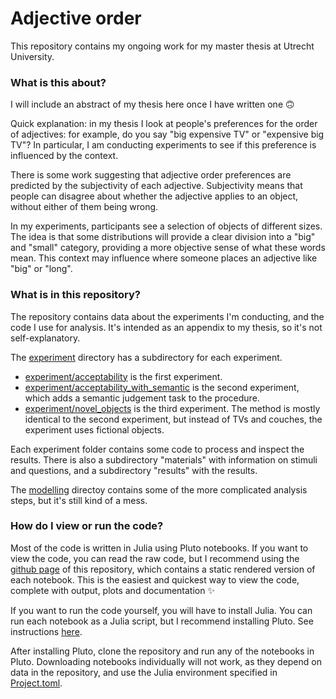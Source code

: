 # Adjective order

This repository contains my ongoing work for my master thesis at Utrecht University.

### What is this about?

I will include an abstract of my thesis here once I have written one 🙃

Quick explanation: in my thesis I look at people's preferences for the order of adjectives: for example, do you say "big expensive TV" or "expensive big TV"? In particular, I am conducting experiments to see if this preference is influenced by the context.

There is some work suggesting that adjective order preferences are predicted by the subjectivity of each adjective. Subjectivity means that people can disagree about whether the adjective applies to an object, without either of them being wrong. 

In my experiments, participants see a selection of objects of different sizes. The idea is that some distributions will provide a clear division into a "big" and "small" category, providing a more objective sense of what these words mean. This context may influence where someone places an adjective like "big" or "long".

### What is in this repository?

The repository contains data about the experiments I'm conducting, and the code I use for analysis. It's intended as an appendix to my thesis, so it's not self-explanatory.

The [experiment](./experiment) directory has a subdirectory for each experiment.

* [experiment/acceptability](./experiment/acceptability) is the first experiment.
* [experiment/acceptability_with_semantic](./experiment/acceptability) is the second experiment, which adds a semantic judgement task to the procedure.
* [experiment/novel_objects](./experiment/acceptability) is the third experiment. The method is mostly identical to the second experiment, but instead of TVs and couches, the experiment uses fictional objects.

Each experiment folder contains some code to process and inspect the results. There is also a subdirectory "materials" with information on stimuli and questions, and a subdirectory "results" with the results.

The [modelling](./modelling) directoy contains some of the more complicated analysis steps, but it's still kind of a mess.

### How do I view or run the code?

Most of the code is written in Julia using Pluto notebooks. If you want to view the code, you can read the raw code, but I recommend using the [github page](https://lukavdplas.github.io/adjective-order/) of this repository, which contains a static rendered version of each notebook. This is the easiest and quickest way to view the code, complete with output, plots and documentation ✨

If you want to run the code yourself, you will have to install Julia. You can run each notebook as a Julia script, but I recommend installing Pluto. See instructions [here](https://github.com/fonsp/Pluto.jl#lets-do-it).

After installing Pluto, clone the repository and run any of the notebooks in Pluto. Downloading notebooks individually will not work, as they depend on data in the repository, and use the Julia environment specified in [Project.toml](./Project.toml).

